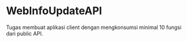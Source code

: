 # WebInfoUpdateAPI
Tugas membuat aplikasi client dengan mengkonsumsi minimal 10 fungsi dari public API.

